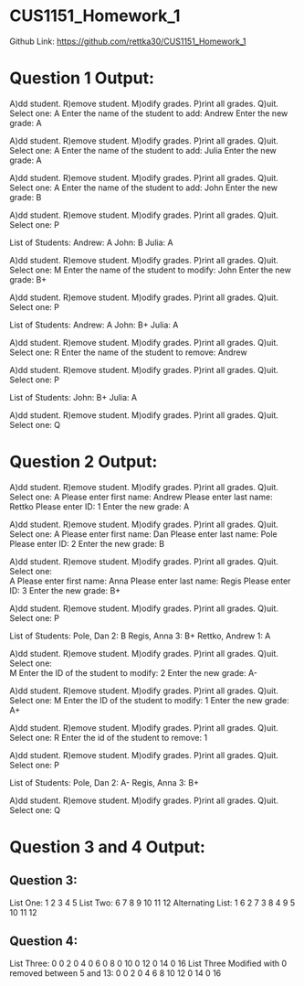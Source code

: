 # CUS1151_Homework_1
Github Link: https://github.com/rettka30/CUS1151_Homework_1
# Question 1 Output:
A)dd student.
R)emove student.
M)odify grades.
P)rint all grades.
Q)uit.
Select one: 
 A
Enter the name of the student to add: 
 Andrew
Enter the new grade: 
 A
 
A)dd student.
R)emove student.
M)odify grades.
P)rint all grades.
Q)uit.
Select one: 
 A
Enter the name of the student to add: 
 Julia
Enter the new grade:
 A
 
A)dd student.
R)emove student.
M)odify grades.
P)rint all grades.
Q)uit.
Select one: 
 A
Enter the name of the student to add: 
 John
Enter the new grade: 
 B
 
A)dd student.
R)emove student.
M)odify grades.
P)rint all grades.
Q)uit.
Select one: 
 P
 
List of Students:
Andrew: A
John: B
Julia: A

A)dd student.
R)emove student.
M)odify grades.
P)rint all grades.
Q)uit.
Select one: 
 M
Enter the name of the student to modify: 
 John
Enter the new grade: 
 B+
 
A)dd student.
R)emove student.
M)odify grades.
P)rint all grades.
Q)uit.
Select one: 
 P
 
List of Students:
Andrew: A
John: B+
Julia: A

A)dd student.
R)emove student.
M)odify grades.
P)rint all grades.
Q)uit.
Select one: 
 R
Enter the name of the student to remove: 
 Andrew
 
A)dd student.
R)emove student.
M)odify grades.
P)rint all grades.
Q)uit.
Select one: 
 P
 
List of Students:
John: B+
Julia: A

A)dd student.
R)emove student.
M)odify grades.
P)rint all grades.
Q)uit.
Select one: 
 Q
 
# Question 2 Output:
A)dd student.
R)emove student.
M)odify grades.
P)rint all grades.
Q)uit.
Select one: 
 A
Please enter first name: 
 Andrew
Please enter last name: 
 Rettko
Please enter ID: 
 1
Enter the new grade: 
 A
 
A)dd student.
R)emove student.
M)odify grades.
P)rint all grades.
Q)uit.
Select one: 
 A
Please enter first name: 
 Dan
Please enter last name: 
 Pole
Please enter ID: 
 2
Enter the new grade: 
 B
 
A)dd student.
R)emove student.
M)odify grades.
P)rint all grades.
Q)uit.
Select one:  
 A
Please enter first name: 
 Anna
Please enter last name: 
 Regis
Please enter ID: 
 3
Enter the new grade: 
 B+
 
A)dd student.
R)emove student.
M)odify grades.
P)rint all grades.
Q)uit.
Select one: 
 P

List of Students:
Pole, Dan 2: B
Regis, Anna 3: B+
Rettko, Andrew 1: A
   
A)dd student.
R)emove student.
M)odify grades.
P)rint all grades.
Q)uit.
Select one:  
 M
Enter the ID of the student to modify: 
 2
Enter the new grade: 
 A-

A)dd student.
R)emove student.
M)odify grades.
P)rint all grades.
Q)uit.
Select one: 
 M
Enter the ID of the student to modify: 
 1
Enter the new grade: 
 A+
 
A)dd student.
R)emove student.
M)odify grades.
P)rint all grades.
Q)uit.
Select one: 
 R
Enter the id of the student to remove: 
 1

A)dd student.
R)emove student.
M)odify grades.
P)rint all grades.
Q)uit.
Select one: 
 P
 
List of Students:
Pole, Dan 2: A-
Regis, Anna 3: B+
   
A)dd student.
R)emove student.
M)odify grades.
P)rint all grades.
Q)uit.
Select one: 
 Q
 
# Question 3 and 4 Output:
## Question 3:
List One: 1 2 3 4 5 
List Two: 6 7 8 9 10 11 12 
Alternating List: 1 6 2 7 3 8 4 9 5 10 11 12 
## Question 4:
List Three: 0 0 2 0 4 0 6 0 8 0 10 0 12 0 14 0 16 
List Three Modified with 0 removed between 5 and 13: 0 0 2 0 4 6 8 10 12 0 14 0 16 